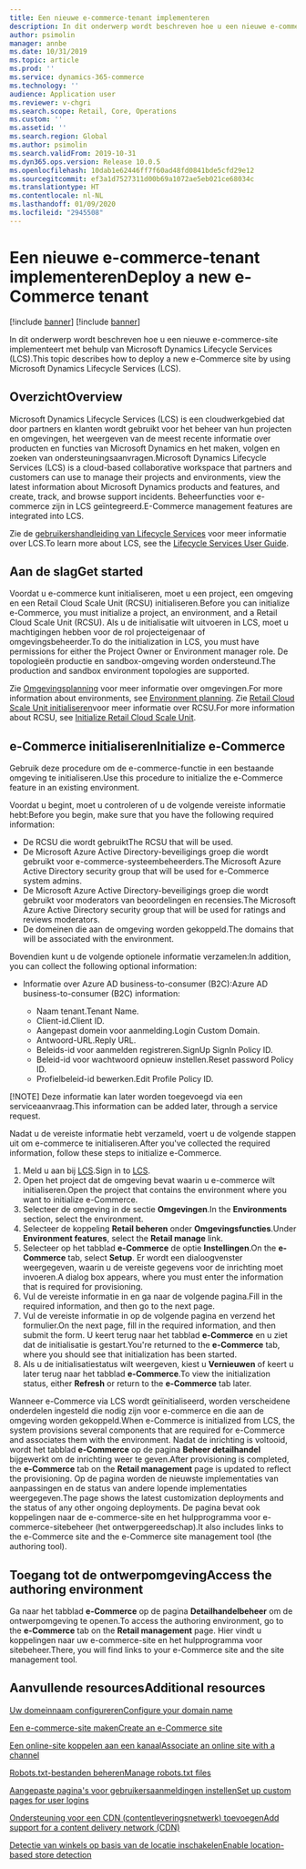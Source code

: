 ```yaml
---
title: Een nieuwe e-commerce-tenant implementeren
description: In dit onderwerp wordt beschreven hoe u een nieuwe e-commerce-tenant implementeert met behulp van Microsoft Dynamics Lifecycle Services (LCS).
author: psimolin
manager: annbe
ms.date: 10/31/2019
ms.topic: article
ms.prod: ''
ms.service: dynamics-365-commerce
ms.technology: ''
audience: Application user
ms.reviewer: v-chgri
ms.search.scope: Retail, Core, Operations
ms.custom: ''
ms.assetid: ''
ms.search.region: Global
ms.author: psimolin
ms.search.validFrom: 2019-10-31
ms.dyn365.ops.version: Release 10.0.5
ms.openlocfilehash: 10dab1e62446ff7f60ad48fd0841bde5cfd29e12
ms.sourcegitcommit: ef3a1d7527311d00b69a1072ae5eb021ce68034c
ms.translationtype: HT
ms.contentlocale: nl-NL
ms.lasthandoff: 01/09/2020
ms.locfileid: "2945508"
---
```

# <a name="deploy-a-new-e-commerce-tenant"></a><span data-ttu-id="73417-103">Een nieuwe e-commerce-tenant implementeren</span><span class="sxs-lookup"><span data-stu-id="73417-103">Deploy a new e-Commerce tenant</span></span>

[!include [banner](includes/preview-banner.md)]
[!include [banner](includes/banner.md)]

<span data-ttu-id="73417-104">In dit onderwerp wordt beschreven hoe u een nieuwe e-commerce-site implementeert met behulp van Microsoft Dynamics Lifecycle Services (LCS).</span><span class="sxs-lookup"><span data-stu-id="73417-104">This topic describes how to deploy a new e-Commerce site by using Microsoft Dynamics Lifecycle Services (LCS).</span></span>

## <a name="overview"></a><span data-ttu-id="73417-105">Overzicht</span><span class="sxs-lookup"><span data-stu-id="73417-105">Overview</span></span>
    
<span data-ttu-id="73417-106">Microsoft Dynamics Lifecycle Services (LCS) is een cloudwerkgebied dat door partners en klanten wordt gebruikt voor het beheer van hun projecten en omgevingen, het weergeven van de meest recente informatie over producten en functies van Microsoft Dynamics en het maken, volgen en zoeken van ondersteuningsaanvragen.</span><span class="sxs-lookup"><span data-stu-id="73417-106">Microsoft Dynamics Lifecycle Services (LCS) is a cloud-based collaborative workspace that partners and customers can use to manage their projects and environments, view the latest information about Microsoft Dynamics products and features, and create, track, and browse support incidents.</span></span> <span data-ttu-id="73417-107">Beheerfuncties voor e-commerce zijn in LCS geïntegreerd.</span><span class="sxs-lookup"><span data-stu-id="73417-107">E-Commerce management features are integrated into LCS.</span></span>

<span data-ttu-id="73417-108">Zie de [gebruikershandleiding van Lifecycle Services](https://docs.microsoft.com/dynamics365/unified-operations/dev-itpro/lifecycle-services/lcs-user-guide) voor meer informatie over LCS.</span><span class="sxs-lookup"><span data-stu-id="73417-108">To learn more about LCS, see the [Lifecycle Services User Guide](https://docs.microsoft.com/dynamics365/unified-operations/dev-itpro/lifecycle-services/lcs-user-guide).</span></span>
    
## <a name="get-started"></a><span data-ttu-id="73417-109">Aan de slag</span><span class="sxs-lookup"><span data-stu-id="73417-109">Get started</span></span>

<span data-ttu-id="73417-110">Voordat u e-commerce kunt initialiseren, moet u een project, een omgeving en een Retail Cloud Scale Unit (RCSU) initialiseren.</span><span class="sxs-lookup"><span data-stu-id="73417-110">Before you can initialize e-Commerce, you must initialize a project, an environment, and a Retail Cloud Scale Unit (RCSU).</span></span> <span data-ttu-id="73417-111">Als u de initialisatie wilt uitvoeren in LCS, moet u machtigingen hebben voor de rol projecteigenaar of omgevingsbeheerder.</span><span class="sxs-lookup"><span data-stu-id="73417-111">To do the initialization in LCS, you must have permissions for either the Project Owner or Environment manager role.</span></span> <span data-ttu-id="73417-112">De topologieën productie en sandbox-omgeving worden ondersteund.</span><span class="sxs-lookup"><span data-stu-id="73417-112">The production and sandbox environment topologies are supported.</span></span>

<span data-ttu-id="73417-113">Zie [Omgevingsplanning](https://docs.microsoft.com/dynamics365/unified-operations/fin-and-ops/imp-lifecycle/environment-planning) voor meer informatie over omgevingen.</span><span class="sxs-lookup"><span data-stu-id="73417-113">For more information about environments, see [Environment planning](https://docs.microsoft.com/dynamics365/unified-operations/fin-and-ops/imp-lifecycle/environment-planning).</span></span> <span data-ttu-id="73417-114">Zie [Retail Cloud Scale Unit initialiseren](https://docs.microsoft.com/dynamics365/unified-operations/dev-itpro/deployment/initialize-retail-channels)voor meer informatie over RCSU.</span><span class="sxs-lookup"><span data-stu-id="73417-114">For more information about RCSU, see [Initialize Retail Cloud Scale Unit](https://docs.microsoft.com/dynamics365/unified-operations/dev-itpro/deployment/initialize-retail-channels).</span></span>

## <a name="initialize-e-commerce"></a><span data-ttu-id="73417-115">e-Commerce initialiseren</span><span class="sxs-lookup"><span data-stu-id="73417-115">Initialize e-Commerce</span></span>

<span data-ttu-id="73417-116">Gebruik deze procedure om de e-commerce-functie in een bestaande omgeving te initialiseren.</span><span class="sxs-lookup"><span data-stu-id="73417-116">Use this procedure to initialize the e-Commerce feature in an existing environment.</span></span>

<span data-ttu-id="73417-117">Voordat u begint, moet u controleren of u de volgende vereiste informatie hebt:</span><span class="sxs-lookup"><span data-stu-id="73417-117">Before you begin, make sure that you have the following required information:</span></span>

- <span data-ttu-id="73417-118">De RCSU die wordt gebruikt</span><span class="sxs-lookup"><span data-stu-id="73417-118">The RCSU that will be used.</span></span>
- <span data-ttu-id="73417-119">De Microsoft Azure Active Directory-beveiligings groep die wordt gebruikt voor e-commerce-systeembeheerders.</span><span class="sxs-lookup"><span data-stu-id="73417-119">The Microsoft Azure Active Directory security group that will be used for e-Commerce system admins.</span></span>
- <span data-ttu-id="73417-120">De Microsoft Azure Active Directory-beveiligings groep die wordt gebruikt voor moderators van beoordelingen en recensies.</span><span class="sxs-lookup"><span data-stu-id="73417-120">The Microsoft Azure Active Directory security group that will be used for ratings and reviews moderators.</span></span>
- <span data-ttu-id="73417-121">De domeinen die aan de omgeving worden gekoppeld.</span><span class="sxs-lookup"><span data-stu-id="73417-121">The domains that will be associated with the environment.</span></span>

<span data-ttu-id="73417-122">Bovendien kunt u de volgende optionele informatie verzamelen:</span><span class="sxs-lookup"><span data-stu-id="73417-122">In addition, you can collect the following optional information:</span></span>

- <span data-ttu-id="73417-123">Informatie over Azure AD business-to-consumer (B2C):</span><span class="sxs-lookup"><span data-stu-id="73417-123">Azure AD business-to-consumer (B2C) information:</span></span>

    - <span data-ttu-id="73417-124">Naam tenant.</span><span class="sxs-lookup"><span data-stu-id="73417-124">Tenant Name.</span></span>
    - <span data-ttu-id="73417-125">Client-id.</span><span class="sxs-lookup"><span data-stu-id="73417-125">Client ID.</span></span>
    - <span data-ttu-id="73417-126">Aangepast domein voor aanmelding.</span><span class="sxs-lookup"><span data-stu-id="73417-126">Login Custom Domain.</span></span>
    - <span data-ttu-id="73417-127">Antwoord-URL.</span><span class="sxs-lookup"><span data-stu-id="73417-127">Reply URL.</span></span>
    - <span data-ttu-id="73417-128">Beleids-id voor aanmelden registreren.</span><span class="sxs-lookup"><span data-stu-id="73417-128">SignUp SignIn Policy ID.</span></span>
    - <span data-ttu-id="73417-129">Beleid-id voor wachtwoord opnieuw instellen.</span><span class="sxs-lookup"><span data-stu-id="73417-129">Reset password Policy ID.</span></span>
    - <span data-ttu-id="73417-130">Profielbeleid-id bewerken.</span><span class="sxs-lookup"><span data-stu-id="73417-130">Edit Profile Policy ID.</span></span>

[!NOTE]
<span data-ttu-id="73417-131">Deze informatie kan later worden toegevoegd via een serviceaanvraag.</span><span class="sxs-lookup"><span data-stu-id="73417-131">This information can be added later, through a service request.</span></span>

<span data-ttu-id="73417-132">Nadat u de vereiste informatie hebt verzameld, voert u de volgende stappen uit om e-commerce te initialiseren.</span><span class="sxs-lookup"><span data-stu-id="73417-132">After you've collected the required information, follow these steps to initialize e-Commerce.</span></span>

1. <span data-ttu-id="73417-133">Meld u aan bij [LCS](https://lcs.dynamics.com).</span><span class="sxs-lookup"><span data-stu-id="73417-133">Sign in to [LCS](https://lcs.dynamics.com).</span></span>
1. <span data-ttu-id="73417-134">Open het project dat de omgeving bevat waarin u e-commerce wilt initialiseren.</span><span class="sxs-lookup"><span data-stu-id="73417-134">Open the project that contains the environment where you want to initialize e-Commerce.</span></span>
1. <span data-ttu-id="73417-135">Selecteer de omgeving in de sectie **Omgevingen**.</span><span class="sxs-lookup"><span data-stu-id="73417-135">In the **Environments** section, select the environment.</span></span>
1. <span data-ttu-id="73417-136">Selecteer de koppeling **Retail beheren** onder **Omgevingsfuncties**.</span><span class="sxs-lookup"><span data-stu-id="73417-136">Under **Environment features**, select the **Retail manage** link.</span></span>
1. <span data-ttu-id="73417-137">Selecteer op het tabblad **e-Commerce** de optie **Instellingen**.</span><span class="sxs-lookup"><span data-stu-id="73417-137">On the **e-Commerce** tab, select **Setup**.</span></span> <span data-ttu-id="73417-138">Er wordt een dialoogvenster weergegeven, waarin u de vereiste gegevens voor de inrichting moet invoeren.</span><span class="sxs-lookup"><span data-stu-id="73417-138">A dialog box appears, where you must enter the information that is required for provisioning.</span></span>
1. <span data-ttu-id="73417-139">Vul de vereiste informatie in en ga naar de volgende pagina.</span><span class="sxs-lookup"><span data-stu-id="73417-139">Fill in the required information, and then go to the next page.</span></span>
1. <span data-ttu-id="73417-140">Vul de vereiste informatie in op de volgende pagina en verzend het formulier.</span><span class="sxs-lookup"><span data-stu-id="73417-140">On the next page, fill in the required information, and then submit the form.</span></span> <span data-ttu-id="73417-141">U keert terug naar het tabblad **e-Commerce** en u ziet dat de initialisatie is gestart.</span><span class="sxs-lookup"><span data-stu-id="73417-141">You're returned to the **e-Commerce** tab, where you should see that initialization has been started.</span></span>
1. <span data-ttu-id="73417-142">Als u de initialisatiestatus wilt weergeven, kiest u **Vernieuwen** of keert u later terug naar het tabblad **e-Commerce**.</span><span class="sxs-lookup"><span data-stu-id="73417-142">To view the initialization status, either **Refresh** or return to the **e-Commerce** tab later.</span></span>
    
<span data-ttu-id="73417-143">Wanneer e-Commerce via LCS wordt geïnitialiseerd, worden verscheidene onderdelen ingesteld die nodig zijn voor e-commerce en die aan de omgeving worden gekoppeld.</span><span class="sxs-lookup"><span data-stu-id="73417-143">When e-Commerce is initialized from LCS, the system provisions several components that are required for e-Commerce and associates them with the environment.</span></span> <span data-ttu-id="73417-144">Nadat de inrichting is voltooid, wordt het tabblad **e-Commerce** op de pagina **Beheer detailhandel** bijgewerkt om de inrichting weer te geven.</span><span class="sxs-lookup"><span data-stu-id="73417-144">After provisioning is completed, the **e-Commerce** tab on the **Retail management** page is updated to reflect the provisioning.</span></span> <span data-ttu-id="73417-145">Op de pagina worden de nieuwste implementaties van aanpassingen en de status van andere lopende implementaties weergegeven.</span><span class="sxs-lookup"><span data-stu-id="73417-145">The page shows the latest customization deployments and the status of any other ongoing deployments.</span></span> <span data-ttu-id="73417-146">De pagina bevat ook koppelingen naar de e-commerce-site en het hulpprogramma voor e-commerce-sitebeheer (het ontwerpgereedschap).</span><span class="sxs-lookup"><span data-stu-id="73417-146">It also includes links to the e-Commerce site and the e-Commerce site management tool (the authoring tool).</span></span>

## <a name="access-the-authoring-environment"></a><span data-ttu-id="73417-147">Toegang tot de ontwerpomgeving</span><span class="sxs-lookup"><span data-stu-id="73417-147">Access the authoring environment</span></span>

<span data-ttu-id="73417-148">Ga naar het tabblad **e-Commerce** op de pagina **Detailhandelbeheer** om de ontwerpomgeving te openen.</span><span class="sxs-lookup"><span data-stu-id="73417-148">To access the authoring environment, go to the **e-Commerce** tab on the **Retail management** page.</span></span> <span data-ttu-id="73417-149">Hier vindt u koppelingen naar uw e-commerce-site en het hulpprogramma voor sitebeheer.</span><span class="sxs-lookup"><span data-stu-id="73417-149">There, you will find links to your e-Commerce site and the site management tool.</span></span>

## <a name="additional-resources"></a><span data-ttu-id="73417-150">Aanvullende resources</span><span class="sxs-lookup"><span data-stu-id="73417-150">Additional resources</span></span>

[<span data-ttu-id="73417-151">Uw domeinnaam configureren</span><span class="sxs-lookup"><span data-stu-id="73417-151">Configure your domain name</span></span>](configure-your-domain-name.md)

[<span data-ttu-id="73417-152">Een e-commerce-site maken</span><span class="sxs-lookup"><span data-stu-id="73417-152">Create an e-Commerce site</span></span>](create-ecommerce-site.md)

[<span data-ttu-id="73417-153">Een online-site koppelen aan een kanaal</span><span class="sxs-lookup"><span data-stu-id="73417-153">Associate an online site with a channel</span></span>](associate-site-online-store.md)

[<span data-ttu-id="73417-154">Robots.txt-bestanden beheren</span><span class="sxs-lookup"><span data-stu-id="73417-154">Manage robots.txt files</span></span>](manage-robots-txt-files.md)

[<span data-ttu-id="73417-155">Aangepaste pagina's voor gebruikersaanmeldingen instellen</span><span class="sxs-lookup"><span data-stu-id="73417-155">Set up custom pages for user logins</span></span>](custom-pages-user-logins.md)

[<span data-ttu-id="73417-156">Ondersteuning voor een CDN (contentleveringsnetwerk) toevoegen</span><span class="sxs-lookup"><span data-stu-id="73417-156">Add support for a content delivery network (CDN)</span></span>](add-cdn-support.md)

[<span data-ttu-id="73417-157">Detectie van winkels op basis van de locatie inschakelen</span><span class="sxs-lookup"><span data-stu-id="73417-157">Enable location-based store detection</span></span>](enable-store-detection.md)
